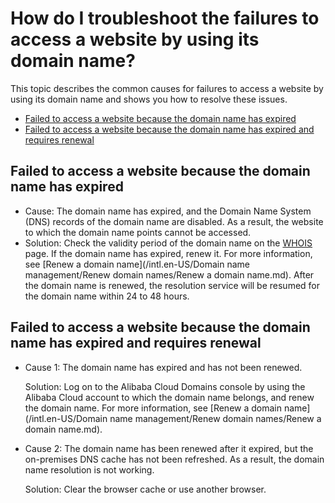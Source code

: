 # How do I troubleshoot the failures to access a website by using its domain name?

This topic describes the common causes for failures to access a website by using its domain name and shows you how to resolve these issues.

-   [Failed to access a website because the domain name has expired](#section_ulx_wmd_b2b)
-   [Failed to access a website because the domain name has expired and requires renewal](#section_r4w_hnd_b2b)

## Failed to access a website because the domain name has expired

-   Cause: The domain name has expired, and the Domain Name System \(DNS\) records of the domain name are disabled. As a result, the website to which the domain name points cannot be accessed.
-   Solution: Check the validity period of the domain name on the [WHOIS](https://whois.aliyun.com/) page. If the domain name has expired, renew it. For more information, see [Renew a domain name](/intl.en-US/Domain name management/Renew domain names/Renew a domain name.md). After the domain name is renewed, the resolution service will be resumed for the domain name within 24 to 48 hours.

## Failed to access a website because the domain name has expired and requires renewal

-   Cause 1: The domain name has expired and has not been renewed.

    Solution: Log on to the Alibaba Cloud Domains console by using the Alibaba Cloud account to which the domain name belongs, and renew the domain name. For more information, see [Renew a domain name](/intl.en-US/Domain name management/Renew domain names/Renew a domain name.md).

-   Cause 2: The domain name has been renewed after it expired, but the on-premises DNS cache has not been refreshed. As a result, the domain name resolution is not working.

    Solution: Clear the browser cache or use another browser.



